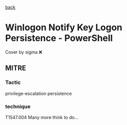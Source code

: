 [back](../index.md)
# Winlogon Notify Key Logon Persistence - PowerShell
Cover by sigma :x: 
## MITRE
### Tactic
privilege-escalation
persistence
### technique
T1547.004
Many more think to do...